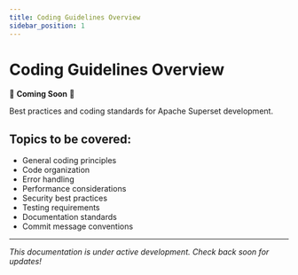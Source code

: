 ```yaml
---
title: Coding Guidelines Overview
sidebar_position: 1
---
```


<!--
Licensed to the Apache Software Foundation (ASF) under one
or more contributor license agreements.  See the NOTICE file
distributed with this work for additional information
regarding copyright ownership.  The ASF licenses this file
to you under the Apache License, Version 2.0 (the
"License"); you may not use this file except in compliance
with the License.  You may obtain a copy of the License at

  http://www.apache.org/licenses/LICENSE-2.0

Unless required by applicable law or agreed to in writing,
software distributed under the License is distributed on an
"AS IS" BASIS, WITHOUT WARRANTIES OR CONDITIONS OF ANY
KIND, either express or implied.  See the License for the
specific language governing permissions and limitations
under the License.
-->

# Coding Guidelines Overview

🚧 **Coming Soon** 🚧

Best practices and coding standards for Apache Superset development.

## Topics to be covered:

- General coding principles
- Code organization
- Error handling
- Performance considerations
- Security best practices
- Testing requirements
- Documentation standards
- Commit message conventions

---

*This documentation is under active development. Check back soon for updates!*
